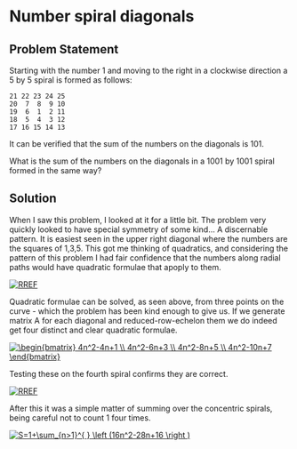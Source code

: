 # Number spiral diagonals

## Problem Statement

Starting with the number 1 and moving to the right in a clockwise direction a 5 by 5 spiral is formed as follows:

    21 22 23 24 25
    20  7  8  9 10
    19  6  1  2 11
    18  5  4  3 12
    17 16 15 14 13

It can be verified that the sum of the numbers on the diagonals is 101.

What is the sum of the numbers on the diagonals in a 1001 by 1001 spiral formed in the same way?

## Solution
When I saw this problem, I looked at it for a little bit. The problem very quickly looked to have special symmetry of some kind... A discernable pattern. It is easiest seen in the upper right diagonal where the numbers are the squares of 1,3,5. This got me thinking of quadratics, and considering the pattern of this problem I had fair confidence that the numbers along radial paths would have quadratic formulae that apoply to them.

<a href="https://github.com/AncientAbysswalker/Projekt-Euler/blob/master/Euler%20Projekt%20028%20-%20Number%20spiral%20diagonals/RREF.png" target="_blank"><img src="https://github.com/AncientAbysswalker/Projekt-Euler/blob/master/Euler%20Projekt%20028%20-%20Number%20spiral%20diagonals/RREF.png" title="RREF" /></a>

Quadratic formulae can be solved, as seen above, from three points on the curve - which the problem has been kind enough to give us. If we generate matrix A for each diagonal and reduced-row-echelon them we do indeed get four distinct and clear quadratic formulae.

<a href="https://www.codecogs.com/eqnedit.php?latex=\begin{bmatrix}&space;4n^2-4n&plus;1&space;\\&space;4n^2-6n&plus;3&space;\\&space;4n^2-8n&plus;5&space;\\&space;4n^2-10n&plus;7&space;\end{bmatrix}" target="_blank"><img src="https://latex.codecogs.com/gif.latex?\begin{bmatrix}&space;4n^2-4n&plus;1&space;\\&space;4n^2-6n&plus;3&space;\\&space;4n^2-8n&plus;5&space;\\&space;4n^2-10n&plus;7&space;\end{bmatrix}" title="\begin{bmatrix} 4n^2-4n+1 \\ 4n^2-6n+3 \\ 4n^2-8n+5 \\ 4n^2-10n+7 \end{bmatrix}" /></a>

Testing these on the fourth spiral confirms they are correct.

<a href="https://github.com/AncientAbysswalker/Projekt-Euler/blob/master/Euler%20Projekt%20028%20-%20Number%20spiral%20diagonals/Spiral.png" target="_blank"><img src="https://github.com/AncientAbysswalker/Projekt-Euler/blob/master/Euler%20Projekt%20028%20-%20Number%20spiral%20diagonals/Spiral.png" title="RREF" /></a>

After this it was a simple matter of summing over the concentric spirals, being careful not to count 1 four times.

<a href="https://www.codecogs.com/eqnedit.php?latex=S=1&plus;\sum_{n>1}^{&space;}&space;\left&space;(16n^2-28n&plus;16&space;\right&space;)" target="_blank"><img src="https://latex.codecogs.com/gif.latex?S=1&plus;\sum_{n>1}^{&space;}&space;\left&space;(16n^2-28n&plus;16&space;\right&space;)" title="S=1+\sum_{n>1}^{ } \left (16n^2-28n+16 \right )" /></a>
